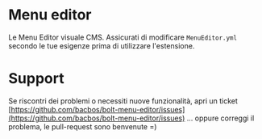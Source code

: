 Menu editor
===========

Le Menu Editor visuale CMS.
Assicurati di modificare `MenuEditor.yml` secondo le tue esigenze prima di utilizzare l'estensione.

Support
=======
Se riscontri dei problemi o necessiti nuove funzionalità, apri un ticket [https://github.com/bacbos/bolt-menu-editor/issues](https://github.com/bacbos/bolt-menu-editor/issues)
... oppure correggi il problema, le pull-request sono benvenute =)